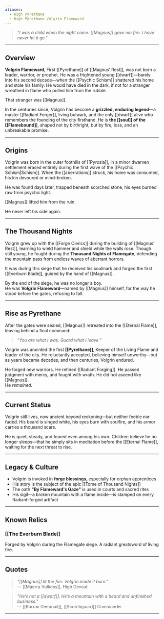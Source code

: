 ```yaml
---
aliases:
  - High Pyrethane
  - High Pyrethane Volgrin Flameward
---
```


> *"I was a child when the night came. [[Magnus]] gave me fire. I have never let it go."*

---

## Overview

**Volgrin Flameward**, First [[Pyrethane]] of [[Magnus’ Rest]], was not born a leader, warrior, or prophet. He was a frightened young [[dwarf]]—barely into his second decade—when the [[Psychic Schism]] shattered his home and stole his family. He would have died in the dark, if not for a stranger wreathed in flame who pulled him from the rubble.

That stranger was [[Magnus]].

In the centuries since, Volgrin has become a **grizzled, enduring legend**—a master [[Radiant Forger]], living bulwark, and the only [[dwarf]] alive who remembers the founding of the city firsthand. He is **the [[soul]] of the [[Flamebound]]**, shaped not by birthright, but by fire, loss, and an unbreakable promise.

---

## Origins

Volgrin was born in the outer foothills of [[Pyrosia]], in a minor dwarven settlement erased entirely during the first wave of the [[Psychic Schism|Schism]]. When the [[aberrations]] struck, his home was consumed, his kin devoured or mind-broken.

He was found days later, trapped beneath scorched stone, his eyes burned raw from psychic light.

[[Magnus]] lifted him from the ruin.

He never left his side again.

---

## The Thousand Nights

Volgrin grew up with the [[Forge Clerics]] during the building of [[Magnus’ Rest]], learning to wield hammer and shield while the walls rose. Though still young, he fought during the **Thousand Nights of Flamegate**, defending the mountain pass from endless waves of aberrant horrors.

It was during this siege that he received his soulmark and forged the first [[Everburn Blade]], guided by the hand of [[Magnus]].

By the end of the siege, he was no longer a boy.  
He was **Volgrin Flameward**—named by [[Magnus]] himself, for the way he stood before the gates, refusing to fall.

---

## Rise as Pyrethane

After the gates were sealed, [[Magnus]] retreated into the [[Eternal Flame]], leaving behind a final command:  
> *“You are what I was. Guard what I leave.”*

Volgrin was anointed the first **[[Pyrethane]]**, Keeper of the Living Flame and leader of the city. He reluctantly accepted, believing himself unworthy—but as years became decades, and then centuries, Volgrin endured.

He forged new warriors. He refined [[Radiant Forging]]. He passed judgment with mercy, and fought with wrath. He did not ascend like [[Magnus]].  
He *remained*.

---

## Current Status

Volgrin still lives, now ancient beyond reckoning—but neither feeble nor faded. His beard is singed white, his eyes burn with soulfire, and his armor carries a thousand scars.

He is quiet, steady, and feared even among his own. Children believe he no longer sleeps—that he simply sits in meditation before the [[Eternal Flame]], waiting for the next threat to rise.

---

## Legacy & Culture

- Volgrin is invoked in **forge blessings**, especially for orphan apprentices  
- His story is the subject of the epic [[Tome of Thousand Nights]]  
- The oath **"By Flameward's Gaze"** is used in courts and sacred rites  
- His sigil—a broken mountain with a flame inside—is stamped on every Radiant-forged artifact

---

## Known Relics

### [[The Everburn Blade]]
Forged by Volgrin during the Flamegate siege. A radiant greatsword of living fire.


---

## Quotes

> *"[[Magnus]] lit the fire. Volgrin made it burn."*  
> — [[Maerra Vulkess]], High Devout

> *"He’s not a [[dwarf]]. He’s a mountain with a beard and unfinished business."*  
> — [[Korran Deepnail]], [[Scorchguard]] Commander

---